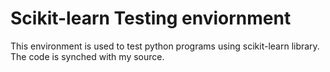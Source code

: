 # Scikit-learn Testing enviornment

This environment is used to test python programs using scikit-learn library. The code is synched with my source.
